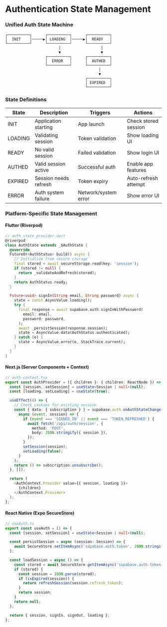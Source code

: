 # Authentication State Management

### Unified Auth State Machine

```
┌──────────┐      ┌──────────┐      ┌──────────┐
│  INIT    │─────▶│ LOADING  │─────▶│  READY   │
└──────────┘      └──────────┘      └──────────┘
                        │                  │
                        ▼                  ▼
                  ┌──────────┐      ┌──────────┐
                  │  ERROR   │      │  AUTHED  │
                  └──────────┘      └──────────┘
                                          │
                                          ▼
                                    ┌──────────┐
                                    │ EXPIRED  │
                                    └──────────┘
```

### State Definitions

| State | Description | Triggers | Actions |
|-------|-------------|----------|---------|
| INIT | Application starting | App launch | Check stored session |
| LOADING | Validating session | Token validation | Show loading UI |
| READY | No valid session | Failed validation | Show login UI |
| AUTHED | Valid session active | Successful auth | Enable app features |
| EXPIRED | Session needs refresh | Token expiry | Auto-refresh attempt |
| ERROR | Auth system failure | Network/system error | Show error UI |

### Platform-Specific State Management

#### Flutter (Riverpod)

```dart
// auth_state_provider.dart
@riverpod
class AuthState extends _$AuthState {
  @override
  FutureOr<AuthStatus> build() async {
    // Initialize from secure storage
    final stored = await secureStorage.read(key: 'session');
    if (stored != null) {
      return _validateAndRefresh(stored);
    }
    return AuthStatus.ready;
  }

  Future<void> signIn(String email, String password) async {
    state = const AsyncValue.loading();
    try {
      final response = await supabase.auth.signInWithPassword(
        email: email,
        password: password,
      );
      await _persistSession(response.session);
      state = AsyncValue.data(AuthStatus.authenticated);
    } catch (e) {
      state = AsyncValue.error(e, StackTrace.current);
    }
  }
}
```

#### Next.js (Server Components + Context)

```typescript
// auth-context.tsx
export const AuthProvider = ({ children }: { children: ReactNode }) => {
  const [session, setSession] = useState<Session | null>(null);
  const [loading, setLoading] = useState(true);

  useEffect(() => {
    // Check cookies for existing session
    const { data: { subscription } } = supabase.auth.onAuthStateChange(
      async (event, session) => {
        if (event === 'SIGNED_IN' || event === 'TOKEN_REFRESHED') {
          await fetch('/api/auth/session', {
            method: 'POST',
            body: JSON.stringify({ session }),
          });
        }
        setSession(session);
        setLoading(false);
      }
    );
    return () => subscription.unsubscribe();
  }, []);

  return (
    <AuthContext.Provider value={{ session, loading }}>
      {children}
    </AuthContext.Provider>
  );
};
```

#### React Native (Expo SecureStore)

```typescript
// useAuth.ts
export const useAuth = () => {
  const [session, setSession] = useState<Session | null>(null);

  const persistSession = async (session: Session) => {
    await SecureStore.setItemAsync('supabase.auth.token', JSON.stringify(session));
  };

  const loadSession = async () => {
    const stored = await SecureStore.getItemAsync('supabase.auth.token');
    if (stored) {
      const session = JSON.parse(stored);
      if (isExpired(session)) {
        return refreshSession(session.refresh_token);
      }
      return session;
    }
    return null;
  };

  return { session, signIn, signOut, loading };
};
```
